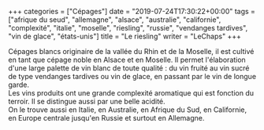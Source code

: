 +++
categories = ["Cépages"]
date = "2019-07-24T17:30:22+00:00"
tags = ["afrique du seud", "allemagne", "alsace", "australie", "californie", "complexité", "italie", "moselle", "riesling", "russie", "vendanges tardives", "vin de glace", "états-unis"] 
title = "Le riesling"
writer = "LeChaps"
+++

Cépages blancs originaire de la vallée du Rhin et de la Moselle, il est cultivé en tant que cépage noble en Alsace et en Moselle. Il permet l'élaboration d'une large palette de vin blanc de toute qualité : du vin fruité au vin sucré de type vendanges tardives ou vin de glace, en passant par le vin de longue garde.  
Les vins produits ont une grande complexité aromatique qui est fonction du terroir. Il se distingue aussi par une belle acidité.  
On le trouve aussi en Italie, en Australie, en Afrique du Sud, en Californie, en Europe centrale jusqu'en Russie et surtout en Allemagne.
